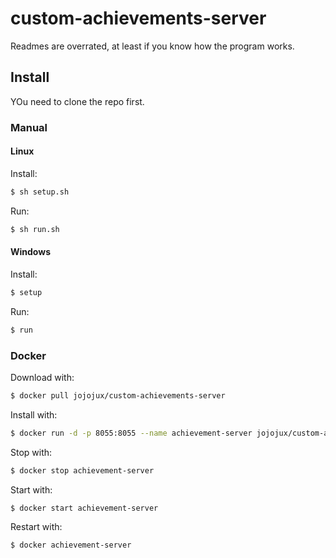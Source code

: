 # custom-achievements-server

Readmes are overrated, at least if you know how the program works.

## Install

YOu need to clone the repo first.

### Manual

#### Linux

Install:

```bash
$ sh setup.sh
```

Run:
```bash
$ sh run.sh
```

#### Windows

Install:

```bash
$ setup
```

Run:
```bash
$ run
```

### Docker

Download with:

```bash
$ docker pull jojojux/custom-achievements-server
```

Install with:

```bash
$ docker run -d -p 8055:8055 --name achievement-server jojojux/custom-achievements-server
```

Stop with:

```bash
$ docker stop achievement-server
```

Start with:

```bash
$ docker start achievement-server
```

Restart with:

```bash
$ docker achievement-server
```
